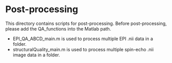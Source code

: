 # Post-processing
This directory contains scripts for post-processing. Before post-processing, please add the QA_functions into the Matlab path.    
* EPI_QA_ABCD_main.m is used to process multiple EPI .nii data in a folder.   
* structuralQuality_main.m is used to process multiple spin-echo .nii image data in a folder.   
